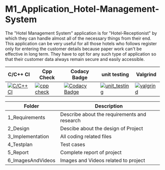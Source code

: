 # M1_Application_Hotel-Management-System
The "Hotel Management System" application is for "Hotel-Receptionist" by which they can handle almost all of the necessary things from their end. This application can be very useful for all those hotels who follows register only for entering the customer details because paper work can't be effective in long term. They have to opt for any such type of application so that their customer data always remain secure and easily accessible.

|C/C++ CI | Cpp Check | Codacy Badge | unit testing | Valgrind |
|---------| ----------| -------------| -------------|----------|
|[![C/C++ CI](https://github.com/JEENA011/M1_Application_Hotel-Management-System/actions/workflows/build-cpp.yml/badge.svg)](https://github.com/JEENA011/M1_Application_Hotel-Management-System/actions/workflows/build-cpp.yml)                |   [![cpp check](https://github.com/JEENA011/M1_Application_Hotel-Management-System/actions/workflows/cppcheck-cpp.yml/badge.svg)](https://github.com/JEENA011/M1_Application_Hotel-Management-System/actions/workflows/cppcheck-cpp.yml)          |  [![Codacy Badge](https://app.codacy.com/project/badge/Grade/bb37be49de754afe8ec50cd6c46c22a8)](https://www.codacy.com/gh/JEENA011/M1_Application_Hotel-Management-System/dashboard?utm_source=github.com&amp;utm_medium=referral&amp;utm_content=JEENA011/M1_Application_Hotel-Management-System&amp;utm_campaign=Badge_Grade)       |  [![unit_testing](https://github.com/JEENA011/M1_Application_Hotel-Management-System/actions/workflows/test-cpp.yml/badge.svg)](https://github.com/JEENA011/M1_Application_Hotel-Management-System/actions/workflows/test-cpp.yml)                            |  [![valgrind](https://github.com/JEENA011/M1_Application_Hotel-Management-System/actions/workflows/valgrind-cpp.yml/badge.svg)](https://github.com/JEENA011/M1_Application_Hotel-Management-System/actions/workflows/valgrind-cpp.yml)

| Folder | Description |
|--------|-------------|
| 1_Requirements | Describe about the requirements and research|
| 2_Design |	Descibe about the design of Project|
| 3_Implementation	| All coding related files|
| 4_Testplan	| Test cases |
| 5_Report |	Complete report of project |
| 6_ImagesAndVideos |	Images and Videos related to project |
